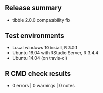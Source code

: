 ## Release summary

* tibble 2.0.0 compatability fix 

## Test environments
* Local windows 10 install, R 3.5.1
* Ubuntu 16.04 with RStudio Server, R 3.4.4
* Ubuntu 14.04 (on travis-ci)

## R CMD check results
* 0 errors | 0 warnings | 0 notes
